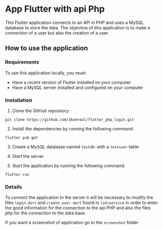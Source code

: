 # App Flutter with api Php

This Flutter application connects to an API in PHP and uses a MySQL database to store the data. The objective of this application is to make a connection of a user but also the creation of a user.

## How to use the application

### Requirements

To use this application locally, you must:

- Have a recent version of Flutter installed on your computer
- Have a MySQL server installed and configured on your computer

### Installation

1. Clone the GitHub repository:
```
git clone https://github.com/1ke4real/flutter_php_login.git
```

2. Install the dependencies by running the following command:
```
flutter pub get
```
3. Create a MySQL database named `testdb`: with a `testuser` table

4. Start the server

5. Start the application by running the following command:
```
flutter run
```

### Details

To connect the application to the server it will be necessary to modify the files `login.dart` and `create_user.dart` found in `lib\service` in order to enter the good information for the connection to the api PHP and also the files php for the connection to the data base.

If you want a screenshot of application go to the `screenshot` folder